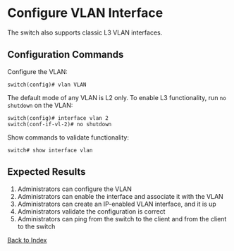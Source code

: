 # Configure VLAN Interface

The switch also supports classic L3 VLAN interfaces.

## Configuration Commands

Configure the VLAN:

```text
switch(config)# vlan VLAN
```

The default mode of any VLAN is L2 only. To enable L3 functionality, run `no shutdown` on the VLAN:

```text
switch(config)# interface vlan 2
switch(conf-if-vl-2)# no shutdown
```

Show commands to validate functionality:

```text
switch# show interface vlan
```

## Expected Results

1. Administrators can configure the VLAN
2. Administrators can enable the interface and associate it with the VLAN
3. Administrators can create an IP-enabled VLAN interface, and it is up
4. Administrators validate the configuration is correct
5. Administrators can ping from the switch to the client and from the client to the switch

[Back to Index](index.md)
